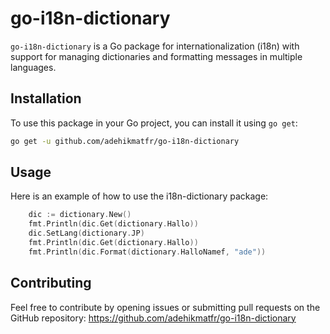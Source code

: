 # go-i18n-dictionary

`go-i18n-dictionary` is a Go package for internationalization (i18n) with support for managing dictionaries and formatting messages in multiple languages.

## Installation

To use this package in your Go project, you can install it using `go get`:

```bash
go get -u github.com/adehikmatfr/go-i18n-dictionary
```

## Usage

Here is an example of how to use the i18n-dictionary package:

```go
    dic := dictionary.New()
	fmt.Println(dic.Get(dictionary.Hallo))
	dic.SetLang(dictionary.JP)
	fmt.Println(dic.Get(dictionary.Hallo))
	fmt.Println(dic.Format(dictionary.HalloNamef, "ade"))
```

## Contributing

Feel free to contribute by opening issues or submitting pull requests on the GitHub repository: https://github.com/adehikmatfr/go-i18n-dictionary
